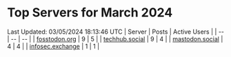 # Top Servers for March 2024
Last Updated: 03/05/2024 18:13:46 UTC
| Server | Posts | Active Users |
| -- | -- | -- |
| [fosstodon.org](https://fosstodon.org/tags/PowerShell) | 9 | 5 |
| [techhub.social](https://techhub.social/tags/PowerShell) | 9 | 4 |
| [mastodon.social](https://mastodon.social/tags/PowerShell) | 4 | 4 |
| [infosec.exchange](https://infosec.exchange/tags/PowerShell) | 1 | 1 |
